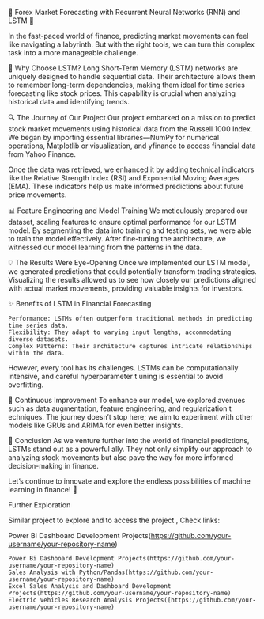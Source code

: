 🌟 Forex Market Forecasting with Recurrent Neural Networks (RNN) and LSTM 🌟 

In the fast-paced world of finance, predicting market movements can feel like navigating a 
labyrinth. But with the right tools, we can turn this complex task into a more manageable challenge.

🚀 Why Choose LSTM?
Long Short-Term Memory (LSTM) networks are uniquely designed to handle sequential data. 
Their architecture allows them to remember long-term dependencies, making them ideal for 
time series forecasting like stock prices. This capability is crucial when analyzing historical 
data and identifying trends.

🔍 The Journey of Our Project
Our project embarked on a mission to predict stock market movements using historical data from the 
Russell 1000 Index. We began by importing essential libraries—NumPy for numerical operations, Matplotlib 
or visualization, and yfinance to access financial data from Yahoo Finance.

Once the data was retrieved, we enhanced it by adding technical indicators like the Relative Strength 
Index (RSI) and Exponential Moving Averages (EMA). These indicators help us make informed predictions 
about future price movements.

📊 Feature Engineering and Model Training
We meticulously prepared our dataset, scaling features to ensure optimal performance for our LSTM model. 
By segmenting the data into training and testing sets, we were able to train the model effectively. After 
fine-tuning the architecture, we witnessed our model learning from the patterns in the data.

💡 The Results Were Eye-Opening
Once we implemented our LSTM model, we generated predictions that could potentially transform trading 
strategies. Visualizing the results allowed us to see how closely our predictions aligned with actual 
market movements, providing valuable insights for investors.

✨ Benefits of LSTM in Financial Forecasting

    Performance: LSTMs often outperform traditional methods in predicting time series data.
    Flexibility: They adapt to varying input lengths, accommodating diverse datasets.
    Complex Patterns: Their architecture captures intricate relationships within the data.

However, every tool has its challenges. LSTMs can be computationally intensive, and careful hyperparameter t
uning is essential to avoid overfitting.

🌱 Continuous Improvement
To enhance our model, we explored avenues such as data augmentation, feature engineering, and regularization t
echniques. The journey doesn’t stop here; we aim to experiment with other models like GRUs and ARIMA for even better insights.

🔗 Conclusion
As we venture further into the world of financial predictions, LSTMs stand out as a powerful ally. They not only simplify 
our approach to analyzing stock movements but also pave the way for more informed decision-making in finance.

Let’s continue to innovate and explore the endless possibilities of machine learning in finance! 💪

Further Exploration

Similar project to explore and to access the project , Check links:

Power Bi Dashboard Development Projects(https://github.com/your-username/your-repository-name)

    Power Bi Dashboard Development Projects(https://github.com/your-username/your-repository-name)
    Sales Analysis with Python/Pandas(https://github.com/your-username/your-repository-name)
    Excel Sales Analysis and Dashboard Development Projects(https://github.com/your-username/your-repository-name)
    Electric Vehicles Research Analysis Projects([https://github.com/your-username/your-repository-name)

